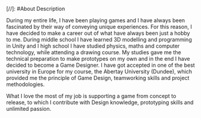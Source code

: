 [//]: #About Description

During my entire life, I have been playing games and I have always been fascinated by their way of conveying unique experiences.
For this reason, I have decided to make a career out of what have always been just a hobby to me. During middle school I have
learned 3D modelling and programming in Unity and I high school I have studied physics, maths and computer technology, while attending a drawing course. My studies gave me the technical preparation to make prototypes on my own and in the end I have decided
to become a Game Designer. I have got accepted in one of the best university in Europe for my course, the Abertay University (Dundee), which provided me the principle of Game Design, teamworking skills and project methodologies.

What I love the most of my job is supporting a game from concept to release, to which I contribute with Design knowledge, prototyping skills and unlimited passion.
